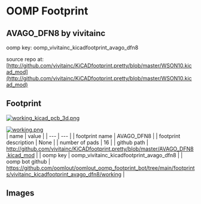 # OOMP Footprint  
## AVAGO_DFN8  by vivitainc  
  
oomp key: oomp_vivitainc_kicadfootprint_avago_dfn8  
  
source repo at: [http://github.com/vivitainc/KiCADfootprint.pretty/blob/master/WSON10.kicad_mod](http://github.com/vivitainc/KiCADfootprint.pretty/blob/master/WSON10.kicad_mod)  
## Footprint  
  
[![working_kicad_pcb_3d.png](working_kicad_pcb_3d_600.png)](working_kicad_pcb_3d.png)  
  
[![working.png](working_600.png)](working.png)  
| name | value | 
| --- | --- | 
| footprint name | AVAGO_DFN8 | 
| footprint description | None | 
| number of pads | 16 | 
| github path | http://github.com/vivitainc/KiCADfootprint.pretty/blob/master/AVAGO_DFN8.kicad_mod | 
| oomp key | oomp_vivitainc_kicadfootprint_avago_dfn8 | 
| oomp bot github | https://github.com/oomlout/oomlout_oomp_footprint_bot/tree/main/footprints/vivitainc_kicadfootprint_avago_dfn8/working | 
## Images  
